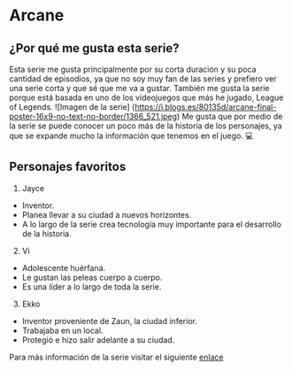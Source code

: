 # Arcane
 ## ¿Por qué me gusta esta serie?
 Esta serie me gusta principalmente por su corta duración y su poca cantidad de episodios, ya que no soy muy fan de las series y prefiero ver una serie corta y que sé que me va a gustar. También me gusta la serie porque está basada en uno de los videojuegos que más he jugado, League of Legends.
 ![Imagen de la serie] (https://i.blogs.es/80135d/arcane-final-poster-16x9-no-text-no-border/1366_521.jpeg)
 Me gusta que por medio de la serie se puede conocer un poco más de la historia de los personajes, ya que se expande mucho la información que tenemos en el juego. :computer:	
 ## Personajes favoritos
 1. Jayce
   - Inventor.
   - Planea llevar a su ciudad a nuevos horizontes.
   - A lo largo de la serie crea tecnología muy importante para el desarrollo de la historia.
 2. Vi
   - Adolescente huérfana.
   - Le gustan las peleas cuerpo a cuerpo.
   - Es una líder a lo largo de toda la serie.
 3. Ekko
   - Inventor proveniente de Zaun, la ciudad inferior.
   - Trabajaba en un local.
   - Protegió e hizo salir adelante a su ciudad.

Para más información de la serie visitar el siguiente [enlace](https://leagueoflegends.fandom.com/es/wiki/Arcane_(serie_de_televisi%C3%B3n))